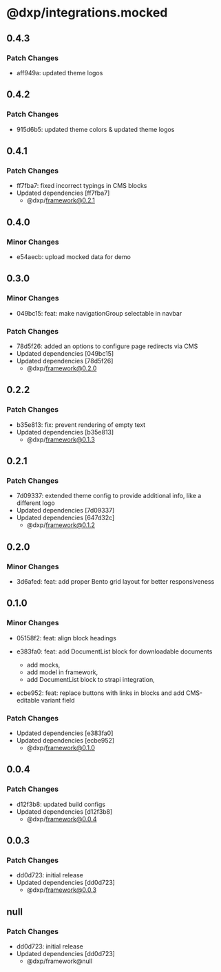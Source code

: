 # @dxp/integrations.mocked

## 0.4.3

### Patch Changes

- aff949a: updated theme logos

## 0.4.2

### Patch Changes

- 915d6b5: updated theme colors & updated theme logos

## 0.4.1

### Patch Changes

- ff7fba7: fixed incorrect typings in CMS blocks
- Updated dependencies [ff7fba7]
    - @dxp/framework@0.2.1

## 0.4.0

### Minor Changes

- e54aecb: upload mocked data for demo

## 0.3.0

### Minor Changes

- 049bc15: feat: make navigationGroup selectable in navbar

### Patch Changes

- 78d5f26: added an options to configure page redirects via CMS
- Updated dependencies [049bc15]
- Updated dependencies [78d5f26]
    - @dxp/framework@0.2.0

## 0.2.2

### Patch Changes

- b35e813: fix: prevent rendering of empty text
- Updated dependencies [b35e813]
    - @dxp/framework@0.1.3

## 0.2.1

### Patch Changes

- 7d09337: extended theme config to provide additional info, like a different logo
- Updated dependencies [7d09337]
- Updated dependencies [647d32c]
    - @dxp/framework@0.1.2

## 0.2.0

### Minor Changes

- 3d6afed: feat: add proper Bento grid layout for better responsiveness

## 0.1.0

### Minor Changes

- 05158f2: feat: align block headings
- e383fa0: feat: add DocumentList block for downloadable documents

    - add mocks,
    - add model in framework,
    - add DocumentList block to strapi integration,

- ecbe952: feat: replace buttons with links in blocks and add CMS-editable variant field

### Patch Changes

- Updated dependencies [e383fa0]
- Updated dependencies [ecbe952]
    - @dxp/framework@0.1.0

## 0.0.4

### Patch Changes

- d12f3b8: updated build configs
- Updated dependencies [d12f3b8]
    - @dxp/framework@0.0.4

## 0.0.3

### Patch Changes

- dd0d723: initial release
- Updated dependencies [dd0d723]
    - @dxp/framework@0.0.3

## null

### Patch Changes

- dd0d723: initial release
- Updated dependencies [dd0d723]
    - @dxp/framework@null
